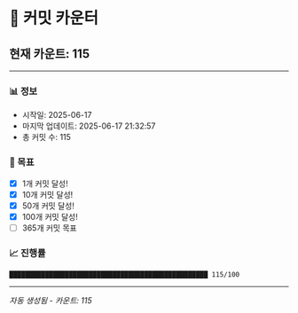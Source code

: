 # 🔢 커밋 카운터

## 현재 카운트: 115

---

### 📊 정보
- 시작일: 2025-06-17
- 마지막 업데이트: 2025-06-17 21:32:57
- 총 커밋 수: 115

### 🎯 목표
- [x] 1개 커밋 달성!
- [x] 10개 커밋 달성!
- [x] 50개 커밋 달성!
- [x] 100개 커밋 달성!
- [ ] 365개 커밋 목표

### 📈 진행률
```
██████████████████████████████████████████████████ 115/100
```

---
*자동 생성됨 - 카운트: 115*
